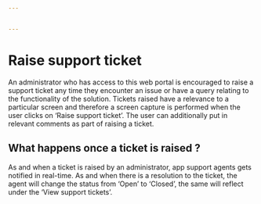 ```yaml
---


---
```


<h1 id="raise-support-ticket">Raise support ticket</h1>
<p>An administrator who has access to this web portal is encouraged to raise a support ticket any time they encounter an issue or have a query relating to the functionality of the solution. Tickets raised have a relevance to a particular screen and therefore a screen capture is performed when the user clicks on ‘Raise support ticket’. The user can additionally put in relevant comments as part of raising a ticket.</p>
<h2 id="what-happens-once-a-ticket-is-raised-">What happens once a ticket is raised ?</h2>
<p>As and when a ticket is raised by an administrator, app support agents gets notified in real-time. As and when there is a resolution to the ticket, the agent will change the status from ‘Open’ to ‘Closed’, the same will reflect under the ‘View support tickets’.</p>

